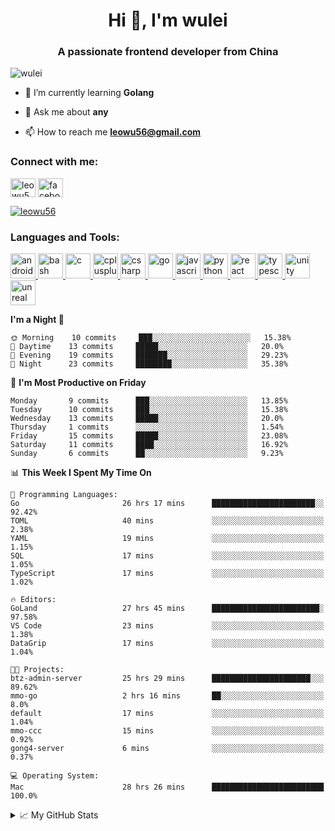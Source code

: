<h1 align="center">Hi 👋, I'm wulei</h1>
<h3 align="center">A passionate frontend developer from China</h3>

<p align="left"> <img src="https://komarev.com/ghpvc/?username=wulei&label=Profile%20views&color=0e75b6&style=flat" alt="wulei" /> </p>



- 🌱 I’m currently learning **Golang**

- 💬 Ask me about **any**

- 📫 How to reach me **leowu56@gmail.com**


<h3 align="left">Connect with me:</h3>
<p align="left">
<a href="https://twitter.com/leowu56" target="blank"><img align="center" src="https://cdn.jsdelivr.net/npm/simple-icons@3.0.1/icons/twitter.svg" alt="leowu56" height="30" width="40" /></a>
<a href="https://fb.com/facebook.com/leowu056" target="blank"><img align="center" src="https://cdn.jsdelivr.net/npm/simple-icons@3.0.1/icons/facebook.svg" alt="facebook.com/leowu056" height="30" width="40" /></a>
</p>

<p align="left"> <a href="https://twitter.com/leowu56" target="blank"><img src="https://img.shields.io/twitter/follow/leowu56?logo=twitter&style=for-the-badge" alt="leowu56" /></a> </p>

<h3 align="left">Languages and Tools:</h3>
<p align="left"> <a href="https://developer.android.com" target="_blank"> <img src="https://devicons.github.io/devicon/devicon.git/icons/android/android-original-wordmark.svg" alt="android" width="40" height="40"/> </a> <a href="https://www.gnu.org/software/bash/" target="_blank"> <img src="https://www.vectorlogo.zone/logos/gnu_bash/gnu_bash-icon.svg" alt="bash" width="40" height="40"/> </a> <a href="https://www.cprogramming.com/" target="_blank"> <img src="https://devicons.github.io/devicon/devicon.git/icons/c/c-original.svg" alt="c" width="40" height="40"/> </a> <a href="https://www.w3schools.com/cpp/" target="_blank"> <img src="https://devicons.github.io/devicon/devicon.git/icons/cplusplus/cplusplus-original.svg" alt="cplusplus" width="40" height="40"/> </a> <a href="https://www.w3schools.com/cs/" target="_blank"> <img src="https://devicons.github.io/devicon/devicon.git/icons/csharp/csharp-original.svg" alt="csharp" width="40" height="40"/> </a> <a href="https://golang.org" target="_blank"> <img src="https://devicons.github.io/devicon/devicon.git/icons/go/go-original.svg" alt="go" width="40" height="40"/> </a> <a href="https://developer.mozilla.org/en-US/docs/Web/JavaScript" target="_blank"> <img src="https://devicons.github.io/devicon/devicon.git/icons/javascript/javascript-original.svg" alt="javascript" width="40" height="40"/> </a> <a href="https://www.python.org" target="_blank"> <img src="https://devicons.github.io/devicon/devicon.git/icons/python/python-original.svg" alt="python" width="40" height="40"/> </a> <a href="https://reactjs.org/" target="_blank"> <img src="https://devicons.github.io/devicon/devicon.git/icons/react/react-original-wordmark.svg" alt="react" width="40" height="40"/> </a> <a href="https://www.typescriptlang.org/" target="_blank"> <img src="https://devicons.github.io/devicon/devicon.git/icons/typescript/typescript-original.svg" alt="typescript" width="40" height="40"/> </a> <a href="https://unity.com/" target="_blank"> <img src="https://www.vectorlogo.zone/logos/unity3d/unity3d-icon.svg" alt="unity" width="40" height="40"/> </a> <a href="https://unrealengine.com/" target="_blank"> <img src="https://raw.githubusercontent.com/kenangundogan/fontisto/036b7eca71aab1bef8e6a0518f7329f13ed62f6b/icons/svg/brand/unreal-engine.svg" alt="unreal" width="40" height="40"/> </a> </p>


<!--START_SECTION:waka-->
**I'm a Night 🦉** 

```text
🌞 Morning    10 commits     ███░░░░░░░░░░░░░░░░░░░░░░   15.38% 
🌆 Daytime    13 commits     █████░░░░░░░░░░░░░░░░░░░░   20.0% 
🌃 Evening    19 commits     ███████░░░░░░░░░░░░░░░░░░   29.23% 
🌙 Night      23 commits     ████████░░░░░░░░░░░░░░░░░   35.38%

```
📅 **I'm Most Productive on Friday** 

```text
Monday       9 commits      ███░░░░░░░░░░░░░░░░░░░░░░   13.85% 
Tuesday      10 commits     ███░░░░░░░░░░░░░░░░░░░░░░   15.38% 
Wednesday    13 commits     █████░░░░░░░░░░░░░░░░░░░░   20.0% 
Thursday     1 commits      ░░░░░░░░░░░░░░░░░░░░░░░░░   1.54% 
Friday       15 commits     █████░░░░░░░░░░░░░░░░░░░░   23.08% 
Saturday     11 commits     ████░░░░░░░░░░░░░░░░░░░░░   16.92% 
Sunday       6 commits      ██░░░░░░░░░░░░░░░░░░░░░░░   9.23%

```


📊 **This Week I Spent My Time On** 

```text
💬 Programming Languages: 
Go                       26 hrs 17 mins      ███████████████████████░░   92.42% 
TOML                     40 mins             ░░░░░░░░░░░░░░░░░░░░░░░░░   2.38% 
YAML                     19 mins             ░░░░░░░░░░░░░░░░░░░░░░░░░   1.15% 
SQL                      17 mins             ░░░░░░░░░░░░░░░░░░░░░░░░░   1.05% 
TypeScript               17 mins             ░░░░░░░░░░░░░░░░░░░░░░░░░   1.02%

🔥 Editors: 
GoLand                   27 hrs 45 mins      ████████████████████████░   97.58% 
VS Code                  23 mins             ░░░░░░░░░░░░░░░░░░░░░░░░░   1.38% 
DataGrip                 17 mins             ░░░░░░░░░░░░░░░░░░░░░░░░░   1.04%

🐱‍💻 Projects: 
btz-admin-server         25 hrs 29 mins      ██████████████████████░░░   89.62% 
mmo-go                   2 hrs 16 mins       ██░░░░░░░░░░░░░░░░░░░░░░░   8.0% 
default                  17 mins             ░░░░░░░░░░░░░░░░░░░░░░░░░   1.04% 
mmo-ccc                  15 mins             ░░░░░░░░░░░░░░░░░░░░░░░░░   0.92% 
gong4-server             6 mins              ░░░░░░░░░░░░░░░░░░░░░░░░░   0.37%

💻 Operating System: 
Mac                      28 hrs 26 mins      █████████████████████████   100.0%

```


<!--END_SECTION:waka-->


<!--[![wulei's wakatime stats](https://github-readme-stats.vercel.app/api/wakatime?username=leowu56)](https://github.com/anuraghazra/github-readme-stats)-->


<details>
<summary>📈 My GitHub Stats</summary>
  
<!--<p><img align="left" src="https://github-readme-stats.vercel.app/api/top-langs?username=wulei&show_icons=true&locale=en&layout=compact" alt="wulei" /></p>-->

<p>&nbsp;<img align="center" src="https://github-readme-stats.vercel.app/api?username=wulei&show_icons=true&locale=en" alt="wulei" /></p>

</details>

